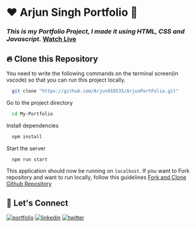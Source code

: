 # ❤️ Arjun Singh Portfolio 🙏
### _This is my Portfolio Project, I made it using HTML, CSS and Javascript._ [Watch Live](https://arjunsinghprofile.netlify.app/)


## 🔥 Clone this Repository
You need to write the following commands on the terminal screen(in vscode) so that you can run this project locally.

```bash
  git clone "https://github.com/Arjun910535/ArjunPortFolio.git"
```
Go to the project directory

```bash
  cd My-Portfolio
```
Install dependencies
```bash
  npm install
```
Start the server
```bash
  npm run start
```

This application should now be running on `localhost`. If you want to Fork repository and want to run locally, follow this guidelines [Fork and Clone Github Repository](https://docs.github.com/en/get-started/quickstart/fork-a-repo)


## 🔗 Let's Connect
[![portfolio](https://img.shields.io/badge/my_portfolio-000?style=for-the-badge&logo=ko-fi&logoColor=white)](https://arjunsinghprofile.netlify.app/)
[![linkedin](https://img.shields.io/badge/linkedin-0A66C2?style=for-the-badge&logo=linkedin&logoColor=white)](https://www.linkedin.com/in/singharj/)
[![twitter](https://img.shields.io/badge/twitter-1DA1F2?style=for-the-badge&logo=twitter&logoColor=white)](https://twitter.com/ArjunRanavat_)